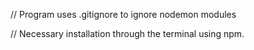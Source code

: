 // Program uses .gitignore to ignore nodemon modules

// Necessary installation through the terminal using npm.